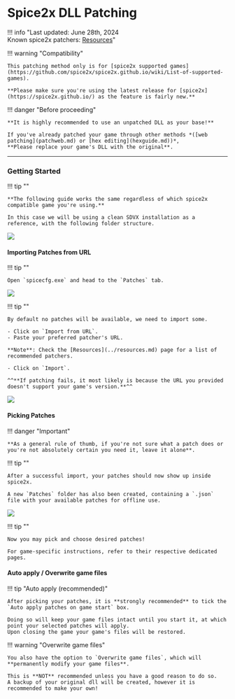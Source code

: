 # Spice2x DLL Patching

!!! info "Last updated: June 28th, 2024<br>Known spice2x patchers: [Resources](../resources.md#spice2x-patchers)"

!!! warning "Compatibility"

	This patching method only is for [spice2x supported games](https://github.com/spice2x/spice2x.github.io/wiki/List-of-supported-games).

	**Please make sure you're using the latest release for [spice2x](https://spice2x.github.io/) as the feature is fairly new.**

!!! danger "Before proceeding"

	**It is highly recommended to use an unpatched DLL as your base!**
	
	If you've already patched your game through other methods *([web patching](patchweb.md) or [hex editing](hexguide.md))*,  
	**Please replace your game's DLL with the original**.

---
### Getting Started

!!! tip ""

	**The following guide works the same regardless of which spice2x compatible game you're using.**

	In this case we will be using a clean SDVX installation as a reference, with the following folder structure.

<img src="/img/patchsp2x/1.png">

#### Importing Patches from URL

!!! tip ""

	Open `spicecfg.exe` and head to the `Patches` tab.

<img src="/img/patchsp2x/2.png">

!!! tip ""

	By default no patches will be available, we need to import some. 

	- Click on `Import from URL`.	
	- Paste your preferred patcher's URL.  

	**Note**: Check the [Resources](../resources.md) page for a list of recommended patchers.

	- Click on `Import`.  
	
	^^**If patching fails, it most likely is because the URL you provided doesn't support your game's version.**^^

<img src="/img/patchsp2x/3.png">

#### Picking Patches

!!! danger "Important"

	**As a general rule of thumb, if you're not sure what a patch does or you're not absolutely certain you need it, leave it alone**.

!!! tip ""

	After a successful import, your patches should now show up inside spice2x.
	
	A new `Patches` folder has also been created, containing a `.json` file with your available patches for offline use.

<img src="/img/patchsp2x/4.png">

!!! tip ""

	Now you may pick and choose desired patches!

	For game-specific instructions, refer to their respective dedicated pages.

#### Auto apply / Overwrite game files

!!! tip "Auto apply (recommended)"

	After picking your patches, it is **strongly recommended** to tick the `Auto apply patches on game start` box.

	Doing so will keep your game files intact until you start it, at which point your selected patches will apply.  
	Upon closing the game your game's files will be restored.

!!! warning "Overwrite game files"

	You also have the option to `Overwrite game files`, which will **permanently modify your game files**.

	This is **NOT** recommended unless you have a good reason to do so.  
	A backup of your original dll will be created, however it is recommended to make your own!